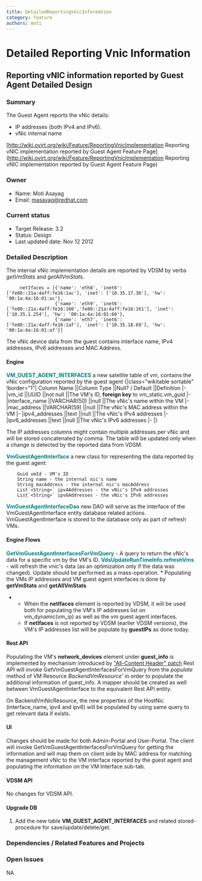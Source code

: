 ```yaml
---
title: DetailedReportingVnicInformation
category: feature
authors: moti
---
```


# Detailed Reporting Vnic Information

## Reporting vNIC information reported by Guest Agent Detailed Design

### Summary

The Guest Agent reports the vNic details:

*   IP addresses (both IPv4 and IPv6).
*   vNic internal name

[http://wiki.ovirt.org/wiki/Feature/ReportingVnicImplementation Reporting vNIC implementation reported by Guest Agent Feature Page](http://wiki.ovirt.org/wiki/Feature/ReportingVnicImplementation Reporting vNIC implementation reported by Guest Agent Feature Page)

### Owner

*   Name: Moti Asayag
*   Email: masayag@redhat.com

### Current status

*   Target Release: 3.2
*   Status: Design
*   Last updated date: Nov 12 2012

### Detailed Description

The internal vNic implementation details are reported by VDSM by verbs *getVmStats* and *getAllVmStats*.

         netIfaces = [{'name': 'eth8', 'inet6': ['fe80::21a:4aff:fe16:1ac'], 'inet': ['10.35.17.36'], 'hw': '00:1a:4a:16:01:ac'}, 
                      {'name': 'eth9', 'inet6': ['fe80::21a:4aff:fe16:160','fe80::21a:4aff:fe16:161'], 'inet': ['10.35.1.254'], 'hw': '00:1a:4a:16:01:60'}, 
                      {'name': 'eth7', 'inet6': ['fe80::21a:4aff:fe16:1af'], 'inet': ['10.35.18.69'], 'hw': '00:1a:4a:16:01:af'}]

The vNic device data from the guest contains interface name, IPv4 addresses, IPv6 addresses and MAC Address.

#### Engine

<span style="color:Teal">**VM_GUEST_AGENT_INTERFACES**</span> a new satellite table of vm, contains the vNic configuration reported by the guest agent
{|class="wikitable sortable" !border="1"| Column Name ||Column Type ||Null? / Default ||Definition |- |vm_id ||UUID ||not null ||The VM's ID, **foreign key** to vm_static.vm_guid |- |interface_name ||VARCHAR(50) ||null ||The vNic's name within the VM |- |mac_address ||VARCHAR(59) ||null ||The vNic's MAC address within the VM |- |ipv4_addresses ||text ||null ||The vNic's IPv4 addresses |- |ipv6_addresses ||text ||null ||The vNic's IPv6 addresses |- |}

The IP addresses columns might contain multiple addresses per vNic and will be stored concatenated by comma.
The table will be updated only when a change is detected by the reported data from VDSM.

<span style="color:Teal">**VmGuestAgentInterface**</span> a new class for representing the data reported by the guest agent:

        Guid vmId - VM's ID
        String name - the internal nic's name
        String macAddress - the internal nic's macAddress
        List`<String>` ipv4Addresses - the vNic's IPv4 addresses
        List`<String>` ipv6Addresses - the vNic's IPv6 addresses

<span style="color:Teal">**VmGuestAgentInterfaceDao**</span> new DAO will serve as the interface of the VmGuestAgentInterface entity database related actions. VmGuestAgentInterface is stored to the database only as part of refresh VMs.

#### Engine Flows

<span style="color:Teal">**GetVmGuestAgentInterfacesForVmQuery**</span> - A query to return the vNic's data for a specific vm by the VM's ID.
 <span style="color:Teal">**VdsUpdateRunTimeInfo.refreshVms**</span> - will refresh the vnic's data (as an optimization only if the data was changed). Update should be performed as a mass-operation.
\* Populating the VMs IP addresses and VM guest agent interfaces is done by **getVmStats** and **getAllVmStats**

*   -   When the **netIfaces** element is reported by VDSM, it will be used both for populating the VM's IP addresses list on vm_dynamic(vm_ip) as well as the vm guest agent interfaces.
    -   If **netIfaces** is not reported by VDSM (earlier VDSM versions), the VM's IP addresses list will be populate by **guestIPs** as done today.

#### Rest API

Populating the VM's **network_devices** element under **guest_info** is implemented by mechanism introduced by ["All-Content Header" patch](http://gerrit.ovirt.org/#/c/9815)
Rest API will invoke GetVmGuestAgentInterfacesForVmQuery from the *populate* method of VM Resource *BackendVmResource*' in order to populate the additional information of guest_info.
A mapper should be created as well between VmGuestAgentInterface to the equivalent Rest API entity.

On BackendVmNicResource, the new properties of the HostNic (interface_name, ipv4 and ipv6) will be populated by using same query to get relevant data if exists.

#### UI

Changes should be made for both Admin-Portal and User-Portal.
The client will invoke GetVmGuestAgentInterfacesForVmQuery for getting the information and will map them on client side by MAC address for matching the management vNic to the VM interface reported by the guest agent and populating the information on the VM Interface sub-tab.

#### VDSM API

No changes for VDSM API.

#### Upgrade DB

1.  Add the new table **VM_GUEST_AGENT_INTERFACES** and related stored-procedure for save/update/delete/get.

### Dependencies / Related Features and Projects

### Open Issues

NA

